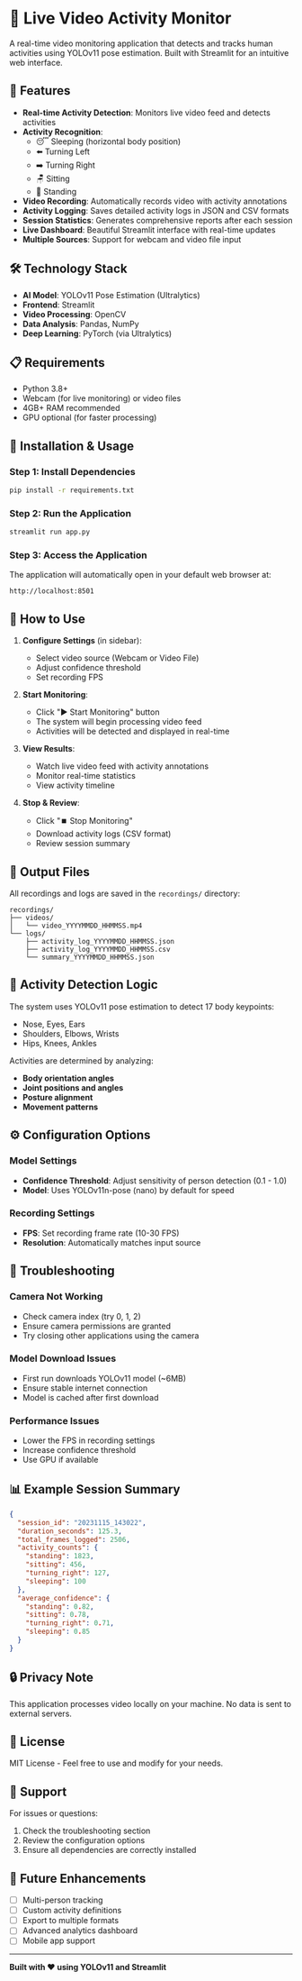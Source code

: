 # 🎥 Live Video Activity Monitor

A real-time video monitoring application that detects and tracks human activities using YOLOv11 pose estimation. Built with Streamlit for an intuitive web interface.

## 🌟 Features

- **Real-time Activity Detection**: Monitors live video feed and detects activities
- **Activity Recognition**: 
  - 😴 Sleeping (horizontal body position)
  - ⬅️ Turning Left
  - ➡️ Turning Right  
  - 🪑 Sitting
  - 🧍 Standing
- **Video Recording**: Automatically records video with activity annotations
- **Activity Logging**: Saves detailed activity logs in JSON and CSV formats
- **Session Statistics**: Generates comprehensive reports after each session
- **Live Dashboard**: Beautiful Streamlit interface with real-time updates
- **Multiple Sources**: Support for webcam and video file input

## 🛠️ Technology Stack

- **AI Model**: YOLOv11 Pose Estimation (Ultralytics)
- **Frontend**: Streamlit
- **Video Processing**: OpenCV
- **Data Analysis**: Pandas, NumPy
- **Deep Learning**: PyTorch (via Ultralytics)

## 📋 Requirements

- Python 3.8+
- Webcam (for live monitoring) or video files
- 4GB+ RAM recommended
- GPU optional (for faster processing)

## 🚀 Installation & Usage

### Step 1: Install Dependencies

```bash
pip install -r requirements.txt
```

### Step 2: Run the Application

```bash
streamlit run app.py
```

### Step 3: Access the Application

The application will automatically open in your default web browser at:
```
http://localhost:8501
```

## 📖 How to Use

1. **Configure Settings** (in sidebar):
   - Select video source (Webcam or Video File)
   - Adjust confidence threshold
   - Set recording FPS

2. **Start Monitoring**:
   - Click "▶️ Start Monitoring" button
   - The system will begin processing video feed
   - Activities will be detected and displayed in real-time

3. **View Results**:
   - Watch live video feed with activity annotations
   - Monitor real-time statistics
   - View activity timeline

4. **Stop & Review**:
   - Click "⏹️ Stop Monitoring"
   - Download activity logs (CSV format)
   - Review session summary

## 📁 Output Files

All recordings and logs are saved in the `recordings/` directory:

```
recordings/
├── videos/
│   └── video_YYYYMMDD_HHMMSS.mp4
└── logs/
    ├── activity_log_YYYYMMDD_HHMMSS.json
    ├── activity_log_YYYYMMDD_HHMMSS.csv
    └── summary_YYYYMMDD_HHMMSS.json
```

## 🎯 Activity Detection Logic

The system uses YOLOv11 pose estimation to detect 17 body keypoints:
- Nose, Eyes, Ears
- Shoulders, Elbows, Wrists
- Hips, Knees, Ankles

Activities are determined by analyzing:
- **Body orientation angles**
- **Joint positions and angles**
- **Posture alignment**
- **Movement patterns**

## ⚙️ Configuration Options

### Model Settings
- **Confidence Threshold**: Adjust sensitivity of person detection (0.1 - 1.0)
- **Model**: Uses YOLOv11n-pose (nano) by default for speed

### Recording Settings
- **FPS**: Set recording frame rate (10-30 FPS)
- **Resolution**: Automatically matches input source

## 🐛 Troubleshooting

### Camera Not Working
- Check camera index (try 0, 1, 2)
- Ensure camera permissions are granted
- Try closing other applications using the camera

### Model Download Issues
- First run downloads YOLOv11 model (~6MB)
- Ensure stable internet connection
- Model is cached after first download

### Performance Issues
- Lower the FPS in recording settings
- Increase confidence threshold
- Use GPU if available

## 📊 Example Session Summary

```json
{
  "session_id": "20231115_143022",
  "duration_seconds": 125.3,
  "total_frames_logged": 2506,
  "activity_counts": {
    "standing": 1823,
    "sitting": 456,
    "turning_right": 127,
    "sleeping": 100
  },
  "average_confidence": {
    "standing": 0.82,
    "sitting": 0.78,
    "turning_right": 0.71,
    "sleeping": 0.85
  }
}
```

## 🔒 Privacy Note

This application processes video locally on your machine. No data is sent to external servers.

## 📝 License

MIT License - Feel free to use and modify for your needs.

## 🤝 Support

For issues or questions:
1. Check the troubleshooting section
2. Review the configuration options
3. Ensure all dependencies are correctly installed

## 🚀 Future Enhancements

- [ ] Multi-person tracking
- [ ] Custom activity definitions
- [ ] Export to multiple formats
- [ ] Advanced analytics dashboard
- [ ] Mobile app support

---

**Built with ❤️ using YOLOv11 and Streamlit**





